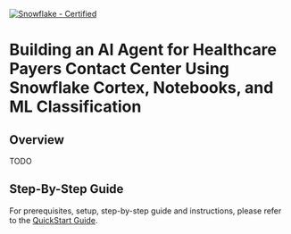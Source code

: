 [![Snowflake - Certified](https://img.shields.io/badge/Snowflake-Certified-2ea44f?style=for-the-badge&logo=snowflake)](https://developers.snowflake.com/solutions/)

# Building an AI Agent for Healthcare Payers Contact Center Using Snowflake Cortex, Notebooks, and ML Classification

## Overview
TODO

## Step-By-Step Guide
For prerequisites, setup, step-by-step guide and instructions, please refer to the [QuickStart Guide]().
